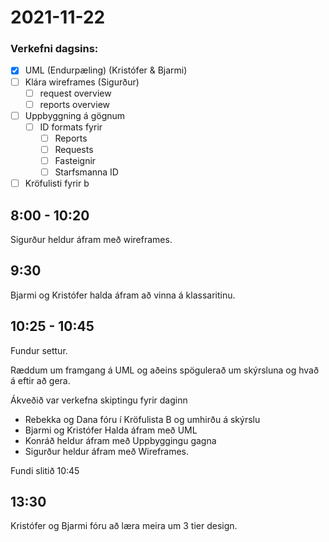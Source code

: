 # 2021-11-22

### Verkefni dagsins:
- [X] UML (Endurpæling) (Kristófer & Bjarmi)
- [ ] Klára wireframes (Sigurður)
  - [ ] request overview
  - [ ] reports overview
- [ ] Uppbyggning á gögnum
  - [ ] ID formats fyrir
    - [ ] Reports
    - [ ] Requests
    - [ ] Fasteignir
    - [ ] Starfsmanna ID
- [ ] Kröfulisti fyrir b

## 8:00 - 10:20
Sigurður heldur áfram með wireframes.

## 9:30 
Bjarmi og Kristófer halda áfram að vinna á klassaritinu.

## 10:25 - 10:45
Fundur settur.

Ræddum um framgang á UML og aðeins spögulerað um skýrsluna og hvað á eftir að gera.

Ákveðið var verkefna skiptingu fyrir daginn

* Rebekka og Dana fóru í Kröfulista B og umhirðu á skýrslu
* Bjarmi og Kristófer Halda áfram með UML
* Konráð heldur áfram með Uppbyggingu gagna
* Sigurður heldur áfram með Wireframes.

Fundi slitið 10:45

## 13:30
Kristófer og Bjarmi fóru að læra meira um 3 tier design. 

